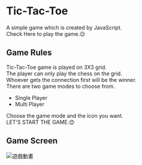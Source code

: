 # Tic-Tac-Toe
A simple game which is created by JavaScript.\
Check Here to play the game.😉
## Game Rules
Tic-Tac-Toe game is played on 3X3 grid.\
The player can only play the chess on the grid.\
Whoever gets the connection first will be the winner.\
There are two game modes to choose from.
 + Single Player 
 + Multi Player 
 
 Choose the game mode and the icon you want.\
 LET'S START THE GAME.😊
## Game Screen
![遊戲動畫](https://user-images.githubusercontent.com/101789715/172796285-1a3a6749-f7ed-4283-9d94-7804c844ffa1.gif)
